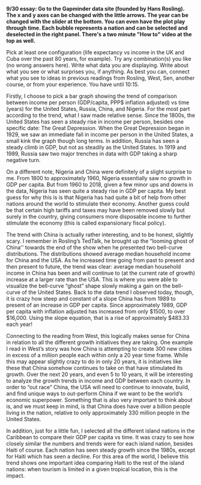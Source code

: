 **9/30 essay: Go to the Gapminder data site (founded by Hans Rosling). The x and y axes can be changed with the little arrows. The year can be changed with the slider at the bottom. You can even have the plot play through time. Each bubble represents a nation and can be selected and deselected in the right panel. There's a two minute "How to" video at the top as well.**

Pick at least one configuration (life expectancy vs income in the UK and Cuba over the past 80 years, for example). Try any combination(s) you like (no wrong answers here). Write what data you are displaying. Write about what you see or what surprises you, if anything. As best you can, connect what you see to ideas in previous readings from Rosling, West, Sen, another course, or from your experience. You have until 10:15.


Firstly, I choose to pick a bar graph showing the trend of comparison between income per person (GDP/capita, PPP$ inflation adjusted) vs time (years) for the United States, Russia, China, and Nigeria. For the most part according to the trend, what I saw made relative sense. Since the 1800s, the United States has seen a steady rise in income per person, besides one specific date: The Great Depression. When the Great Depression began in 1929, we saw an immediate fall in income per person in the United States, a small kink the graph though long terms. In addition, Russia has seen a steady climb in GDP, but not as steadily as the United States. In 1919 and 1989, Russia saw two major trenches in data with GDP taking a sharp negative turn. 

On a different note, Nigeria and China were definitely of a slight surprise to me. From 1800 to approximately 1960, Nigeria essentially saw no growth in GDP per capita. But from 1960 to 2018, given a few minor ups and downs in the data, Nigeria has seen quite a steady rise in GDP per capita. My best guess for why this is is that Nigeria has had quite a bit of help from other nations around the world to stimulate their economy. Another guess could be that certain high tariffs and taxes may have been removed slowly but surely in the country, giving consumers more disposable income to further stimulate the economy (this is called expansionary fiscal policy).

The trend with China is actually rather interesting, and to be honest, slightly scary. I remember in Rosling’s TedTalk, he brought up the “looming ghost of China'' towards the end of the show when he presented two bell-curve distributions. The distributions showed average median household income for China and the USA. As he increased time going from past to present and then present to future, the trend was clear: average median household income in China has been and will continue to (at the current rate of growth) increase at a larger rate than the USA. This is where you were able to visualize the bell-curve “ghost” shape slowly making a gain on the bell-curve of the United States. Back to the data trend I observed today, though, it is crazy how steep and constant of a slope China has from 1989 to present of an increase in GDP per capita. Since approximately 1989, GDP per capita with inflation adjusted has increased from only $1500, to over $16,000. Using the slope equation, that is a rise of approximately $483.33 each year! 

Connecting to the reading from West, this logically makes sense for China in relation to all the different growth initiatives they are taking. One example I read in West’s story was how China is attempting to create 300 new cities in excess of a million people each within only a 20 year time frame. While this may appear slightly crazy to do in only 20 years, it is initiatives like these that China somehow continues to take on that have stimulated its growth. Over the next 20 years, and even 5 to 10 years, it will be interesting to analyze the growth trends in income and GDP between each country. In order to “out race” China, the USA will need to continue to innovate, build, and find unique ways to out-perform China if we want to be the world’s economic superpower. Something that is also very important to think about is, and we must keep in mind, is that China does have over a billion people living in the nation, relative to only approximately 330 million people in the United States.

In addition, just for a little fun, I selected all the different island nations in the Caribbean to compare their GDP per capita vs time. It was crazy to see how closely similar the numbers and trends were for each island nation, besides Haiti of course. Each nation has seen steady growth since the 1980s, except for Haiti which has seen a decline. For this area of the world, I believe this trend shows one important idea comparing Haiti to the rest of the island nations: when tourism is limited in a given tropical location, this is the impact.

